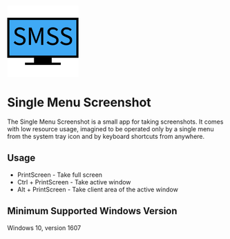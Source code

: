 <img src="https://github.com/garamond13/SingleMenuScreenshot/blob/master/logo.png" height="165" width="165" >

# Single Menu Screenshot
The Single Menu Screenshot is a small app for taking screenshots. It comes with low resource usage, imagined to be operated only by a single menu from the system tray icon and by keyboard shortcuts from anywhere.

## Usage
- PrintScreen - Take full screen
- Ctrl + PrintScreen - Take active window
- Alt + PrintScreen - Take client area of the active window

## Minimum Supported Windows Version
Windows 10, version 1607
